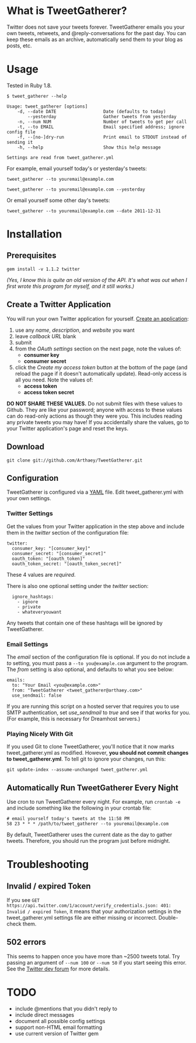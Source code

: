 # What is TweetGatherer?

Twitter does not save your tweets forever. TweetGatherer emails you your own
tweets, retweets, and @reply-conversations for the past day. You can keep these
emails as an archive, automatically send them to your blog as posts, etc.


# Usage

Tested in Ruby 1.8.

    $ tweet_gatherer --help
    
    Usage: tweet_gatherer [options]
        -d, --date DATE                  Date (defaults to today)
            --yesterday                  Gather tweets from yesterday
        -n, --num NUM                    Number of tweets to get per call
        -t, --to EMAIL                   Email specified address; ignore config file
        -f, --[no-]dry-run               Print email to STDOUT instead of sending it
        -h, --help                       Show this help message
    
    Settings are read from tweet_gatherer.yml

For example, email yourself today's or yesterday's tweets:

    tweet_gatherer --to youremail@example.com

    tweet_gatherer --to youremail@example.com --yesterday

Or email yourself some other day's tweets:

    tweet_gatherer --to youremail@example.com --date 2011-12-31


# Installation

## Prerequisites

`gem install -v 1.1.2 twitter`

_(Yes, I know this is quite an old version of the API. It's what was out when I
first wrote this program for myself, and it still works.)_

## Create a Twitter Application

You will run your own Twitter application for yourself.
[Create an application][1]:

 1. use any _name_, _description_, and _website_ you want
 2. leave _callback URL_ blank
 3. submit
 4. from the _OAuth settings_ section on the next page, note the values of:
     - **consumer key**
     - **consumer secret**
 5. click the _Create my access token_ button at the bottom of the page (and
    reload the page if it doesn't automatically update). Read-only access is all
    you need. Note the values of:
     - **access token**
     - **access token secret**

**DO NOT SHARE THESE VALUES.** Do not submit files with these values to Github.
They are like your password; anyone with access to these values can do read-only
actions as though they were you. This includes reading any private tweets you
may have! If you accidentally share the values, go to your Twitter application's
page and reset the keys.

## Download

`git clone git://github.com/Arthaey/TweetGatherer.git`

## Configuration

TweetGatherer is configured via a [YAML][3] file. Edit tweet\_gatherer.yml
with your own settings.

### Twitter Settings

Get the values from your Twitter application in the step above and include them
in the _twitter_ section of the configuration file:

    twitter:
      consumer_key: "[consumer_key]"
      consumer_secret: "[consumer_secret]"
      oauth_token: "[oauth_token]"
      oauth_token_secret: "[oauth_token_secret]"

These 4 values are _required_.

There is also one optional setting under the _twitter_ section:

      ignore_hashtags:
        - ignore
        - private
        - whateveryouwant

Any tweets that contain one of these hashtags will be ignored by TweetGatherer.

### Email Settings

The _email_ section of the configuration file is optional. If you do not include
a _to_ setting, you must pass a `--to you@example.com` argument to the program.
The _from_ setting is also optional, and defaults to what you see below:

    emails:
      to: "Your Email <you@example.com>"
      from: "TweetGatherer <tweet_gatherer@arthaey.com>"
      use_sendmail: false

If you are running this script on a hosted server that requires you to use SMTP
authentication, set _use_sendmail_ to _true_ and see if that works for you. (For
example, this is necessary for Dreamhost servers.)

### Playing Nicely With Git

If you used Git to clone TweetGatherer, you'll notice that it now marks
tweet\_gatherer.yml as modified. However, **you should not commit changes to
tweet\_gatherer.yml**. To tell git to ignore your changes, run this:

    git update-index --assume-unchanged tweet_gatherer.yml

## Automatically Run TweetGatherer Every Night

Use cron to run TweetGatherer every night. For example, run `crontab -e` and
include something like the following in your crontab file:

    # email yourself today's tweets at the 11:58 PM
    58 23 * * * /path/to/tweet_gatherer --to youremail@example.com

By default, TweetGatherer uses the current date as the day to gather tweets.
Therefore, you should run the program just before midnight.


# Troubleshooting

## Invalid / expired Token

If you see
`GET https://api.twitter.com/1/account/verify_credentials.json: 401: Invalid / expired Token`,
it means that your authorization settings in the tweet\_gatherer.yml settings
file are either missing or incorrect. Double-check them.

## 502 errors

This seems to happen once you have more than ~2500 tweets total. Try passing an
argument of `--num 100` or `--num 50` if you start seeing this error. See the
[Twitter dev forum][2] for more details.


# TODO

 - include @mentions that you didn't reply to
 - include direct messages
 - document all possible config settings
 - support non-HTML email formatting
 - use current version of Twitter gem


[1]: https://dev.twitter.com/apps/new
[2]: https://dev.twitter.com/discussions/3236
[3]: http://en.wikipedia.org/wiki/YAML
